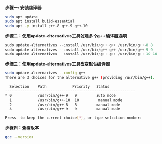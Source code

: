 **步骤一: 安装编译器**

```bash
sudo apt update
sudo apt install build-essential
sudo apt -y install g++-8 g++-9 g++-10
```

**步骤二：使用update-alternatives工具创建多个g++编译器选项**

```C++
sudo update-alternatives --install /usr/bin/g++ g++ /usr/bin/g++-8 8
sudo update-alternatives --install /usr/bin/g++ g++ /usr/bin/g++-9 9
sudo update-alternatives --install /usr/bin/g++ g++ /usr/bin/g++-10 10
```

**步骤三：使用update-alternatives工具改变默认编译器**

```bash
sudo update-alternatives --config g++
There are 3 choices for the alternative g++ (providing /usr/bin/g++).

  Selection    Path            Priority   Status
------------------------------------------------------------
* 0            /usr/bin/g++-9   9         auto mode
  1            /usr/bin/g++-10  10         manual mode
  2            /usr/bin/g++-8   8         manual mode
  3            /usr/bin/g++-9   9         manual mode

Press  to keep the current choice[*], or type selection number:
```

**步骤四：查看版本**

```bash
gcc --version
```



